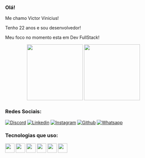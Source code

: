 ### Olá!
 
Me chamo Victor Vinicius!

Tenho 22 anos e sou desenvolvedor!

Meu foco no momento esta em Dev FullStack!

<div>
 <div align="center">
 <img height="180em" src="https://github-readme-stats.vercel.app/api?username=VictorViniciusB&show_icons=true&theme=tokyonight&include_all_commits=true&count_private=true"/>
 <img height="180em" src="https://github-readme-stats.vercel.app/api/top-langs/?username=VictorViniciusB&layout=compact&theme=tokyonight"/>
</div>
</div>

### Redes Sociais:

[![Discord](https://img.shields.io/badge/Discord-7289DA?style=for-the-badge&logo=discord&logoColor=white)](https://discord.com/channels/380553484379881473/380553484379881475)
[![Linkedin](https://img.shields.io/badge/LinkedIn-0077B5?style=for-the-badge&logo=linkedin&logoColor=white)](https://www.linkedin.com/in/victor-vinicius-9b0765263/)
[![Instagram](https://img.shields.io/badge/Instagram-E4405F?style=for-the-badge&logo=instagram&logoColor=white)](https://www.instagram.com/vtlbr1/)
[![Github](https://img.shields.io/badge/GitHub-100000?style=for-the-badge&logo=github&logoColor=white)](https://github.com/VictorViniciusB)
[![Whatsapp](https://img.shields.io/badge/WhatsApp-25D366?style=for-the-badge&logo=whatsapp&logoColor=white)](https://wa.me/5561981119726)


### Tecnologias que uso:

<div>
<img align="centeer" alt"HTML" height="30" widht"40" src="https://cdn.jsdelivr.net/gh/devicons/devicon/icons/html5/html5-original.svg"/>
<img align="centeer" alt"CSS" height="30" widht"40" src="https://cdn.jsdelivr.net/gh/devicons/devicon/icons/css3/css3-original.svg"/>
<img align="centeer" alt"JAVASCRIPT" height="30" widht"40" src="https://cdn.jsdelivr.net/gh/devicons/devicon/icons/javascript/javascript-original.svg"/>
<img align="centeer" alt"NODEJS" height="30" widht"40" src="https://cdn.jsdelivr.net/gh/devicons/devicon/icons/nodejs/nodejs-original.svg"/>
<img align="centeer" alt"REACT" height="30" widht"40" src="https://cdn.jsdelivr.net/gh/devicons/devicon/icons/react/react-original.svg"/>
<img align="centeer" alt"FIGMA" height="30" widht"40" src="https://cdn.jsdelivr.net/gh/devicons/devicon/icons/figma/figma-original.svg"/>

</div>


